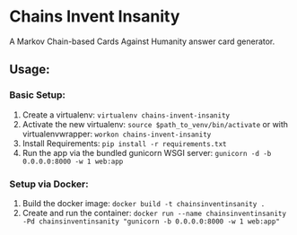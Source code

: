 # Chains Invent Insanity
A Markov Chain-based Cards Against Humanity answer card generator.

## Usage:

### Basic Setup:
1. Create a virtualenv: ```virtualenv chains-invent-insanity```
2. Activate the new virtualenv: ```source $path_to_venv/bin/activate``` or with virtualenvwrapper: ```workon chains-invent-insanity```
2. Install Requirements: ```pip install -r requirements.txt```
3. Run the app via the bundled gunicorn WSGI server: ```gunicorn -d -b 0.0.0.0:8000 -w 1 web:app```

### Setup via Docker:
1. Build the docker image: ```docker build -t chainsinventinsanity .```
2. Create and run the container: ```docker run --name chainsinventinsanity -Pd chainsinventinsanity "gunicorn -b 0.0.0.0:8000 -w 1 web:app"```

